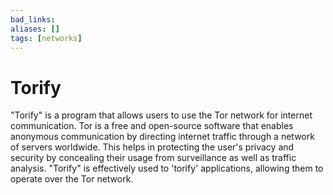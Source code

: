 ```yaml
---
bad_links: 
aliases: []
tags: [networks]
---
```

# Torify

"Torify" is a program that allows users to use the Tor network for internet communication. Tor is a free and open-source software that enables anonymous communication by directing internet traffic through a network of servers worldwide. This helps in protecting the user's privacy and security by concealing their usage from surveillance as well as traffic analysis. "Torify" is effectively used to 'torify' applications, allowing them to operate over the Tor network.